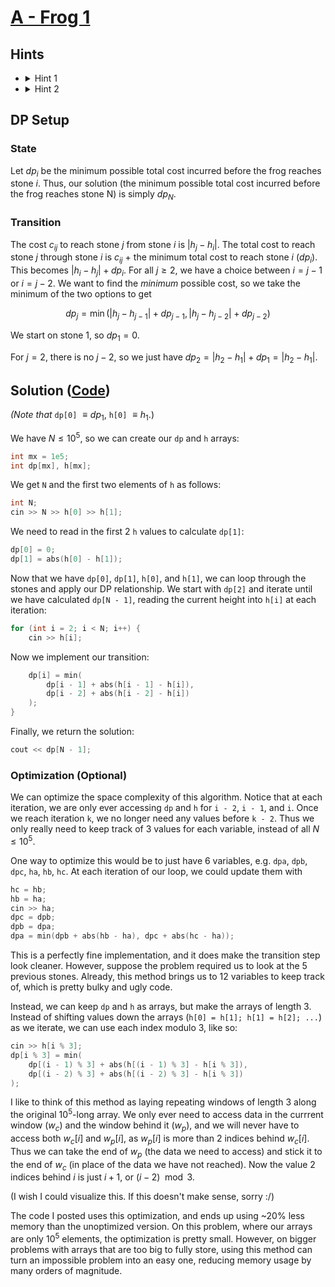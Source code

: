 # [A - Frog 1](https://atcoder.jp/contests/dp/tasks/dp_a)

## Hints
- <details>
    <summary>Hint 1</summary>
    What definition for our state allows the solution to fall into place at <code>dp[N]</code>?
  </details>
- <details>
    <summary>Hint 2</summary>
    If <code>dp[i]</code> is the minimum cost to <code>i</code>, what is the cost to <code>j</code> through <code>i</code> for <code>j = i + 1</code> or <code>j = i + 2</code>? How does this relate to <code>dp[j]</code>?
  </details>

## DP Setup
### State
Let $dp_i$ be the minimum possible total cost incurred before the frog reaches stone $i$. Thus, our solution (the minimum possible total cost incurred before the frog reaches stone N) is simply $dp_N$.

### Transition
The cost $c_{ij}$ to reach stone $j$ from stone $i$ is $|h_j-h_i|$. The total cost to reach stone $j$ through stone $i$ is $c_{ij}$ + the minimum total cost to reach stone $i$ $(dp_i)$. This becomes $|h_i-h_j| + dp_i$. For all $j \geq 2$, we have a choice between $i = j - 1$ or $i = j - 2$. We want to find the *minimum* possible cost, so we take the minimum of the two options to get

$$dp_j = \min(|h_j-h_{j-1}| + dp_{j-1}, |h_j-h_{j-2}| + dp_{j-2})$$

We start on stone 1, so $dp_1 = 0$. 

For $j = 2$, there is no $j-2$, so we just have $dp_2 = |h_2-h_1| + dp_1 = |h_2-h_1|$.

## Solution ([Code](code.cpp))
*(Note that* `dp[0]` $\equiv dp_1$, `h[0]` $\equiv h_1$.)

We have $N \leq 10^5$, so we can create our `dp` and `h` arrays:
```cpp
int mx = 1e5;
int dp[mx], h[mx];
```
We get `N` and the first two elements of `h` as follows:
```cpp
int N;
cin >> N >> h[0] >> h[1];
```
We need to read in the first 2 `h` values to calculate `dp[1]`:
```cpp
dp[0] = 0; 
dp[1] = abs(h[0] - h[1]);
```
Now that we have `dp[0]`, `dp[1]`, `h[0]`, and `h[1]`, we can loop through the stones and apply our DP relationship. We start with `dp[2]` and iterate until we have calculated `dp[N - 1]`, reading the current height into `h[i]` at each iteration:
```cpp
for (int i = 2; i < N; i++) {
	cin >> h[i];
```
Now we implement our transition:
```cpp
	dp[i] = min(
		dp[i - 1] + abs(h[i - 1] - h[i]),
		dp[i - 2] + abs(h[i - 2] - h[i])
	);
}
```
Finally, we return the solution:
```cpp
cout << dp[N - 1];
```
### Optimization (Optional)
We can optimize the space complexity of this algorithm. Notice that at each iteration, we are only ever accessing `dp` and `h` for `i - 2`, `i - 1`, and `i`. Once we reach iteration `k`, we no longer need any values before `k - 2`. Thus we only really need to keep track of 3 values for each variable, instead of all $N \leq 10^5$.

One way to optimize this would be to just have 6 variables, e.g. `dpa`, `dpb`, `dpc`, `ha`, `hb`, `hc`. At each iteration of our loop, we could update them with 
```cpp
hc = hb;
hb = ha;
cin >> ha;
dpc = dpb;
dpb = dpa;
dpa = min(dpb + abs(hb - ha), dpc + abs(hc - ha));
```
This is a perfectly fine implementation, and it does make the transition step look cleaner. However, suppose the problem required us to look at the 5 previous stones. Already, this method brings us to 12 variables to keep track of, which is pretty bulky and ugly code.

Instead, we can keep `dp` and `h` as arrays, but make the arrays of length 3. Instead of shifting values down the arrays (`h[0] = h[1]; h[1] = h[2]; ...`) as we iterate, we can use each index modulo 3, like so:
```cpp
cin >> h[i % 3];
dp[i % 3] = min(
	dp[(i - 1) % 3] + abs(h[(i - 1) % 3] - h[i % 3]),
	dp[(i - 2) % 3] + abs(h[(i - 2) % 3] - h[i % 3])
);
```
I like to think of this method as laying repeating windows of length 3 along the original $10^5$-long array. We only ever need to access data in the currrent window $(w_c)$ and the window behind it $(w_p)$, and we will never have to access both $w_c[i]$ and $w_p[i]$, as $w_p[i]$ is more than 2 indices behind $w_c[i]$. Thus we can take the end of $w_p$ (the data we need to access) and stick it to the end of $w_c$ (in place of the data we have not reached). Now the value 2 indices behind $i$ is just $i + 1$, or $(i - 2) \mod 3$. 

(I wish I could visualize this. If this doesn't make sense, sorry :/)

The code I posted uses this optimization, and ends up using ~20% less memory than the unoptimized version. On this problem, where our arrays are only $10^5$ elements, the optimization is pretty small. However, on bigger problems with arrays that are too big to fully store, using this method can turn an impossible problem into an easy one, reducing memory usage by many orders of magnitude.
